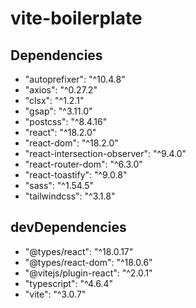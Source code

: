 # vite-boilerplate

## Dependencies

- "autoprefixer": "^10.4.8"
- "axios": "^0.27.2"
- "clsx": "^1.2.1"
- "gsap": "^3.11.0"
- "postcss": "^8.4.16"
- "react": "^18.2.0"
- "react-dom": "^18.2.0"
- "react-intersection-observer": "^9.4.0"
- "react-router-dom": "^6.3.0"
- "react-toastify": "^9.0.8"
- "sass": "^1.54.5"
- "tailwindcss": "^3.1.8"


## devDependencies

- "@types/react": "^18.0.17"
- "@types/react-dom": "^18.0.6"
- "@vitejs/plugin-react": "^2.0.1"
- "typescript": "^4.6.4"
- "vite": "^3.0.7"
